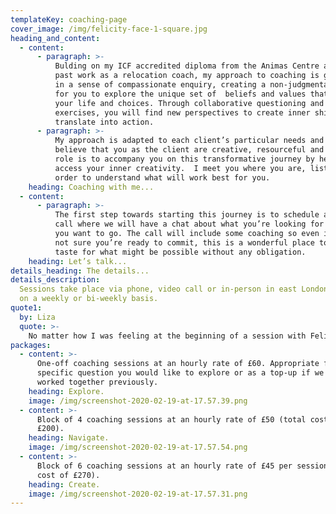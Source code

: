 ```yaml
---
templateKey: coaching-page
cover_image: /img/felicity-face-1-square.jpg
heading_and_content:
  - content:
      - paragraph: >-
          Bulding on my ICF accredited diploma from the Animas Centre and my
          past work as a relocation coach, my approach to coaching is grounded
          in a sense of compassionate enquiry, creating a non-judgmental space
          for you to explore the unique set of  beliefs and values that underpin
          your life and choices. Through collaborative questioning and
          exercises, you will find new perspectives to create inner shifts that
          translate into action.
      - paragraph: >-
          My approach is adapted to each client’s particular needs and goals. I
          believe that you as the client are creative, resourceful and whole. My
          role is to accompany you on this transformative journey by helping you
          access your inner creativity.  I meet you where you are, listening in
          order to understand what will work best for you.
    heading: Coaching with me...
  - content:
      - paragraph: >-
          The first step towards starting this journey is to schedule a free
          call where we will have a chat about what you’re looking for and where
          you want to go. The call will include some coaching so even if you’re
          not sure you’re ready to commit, this is a wonderful place to get a
          taste for what might be possible without any obligation.
    heading: Let’s talk...
details_heading: The details...
details_description:
  Sessions take place via phone, video call or in-person in east London
  on a weekly or bi-weekly basis.
quote1:
  by: Liza
  quote: >-
    No matter how I was feeling at the beginning of a session with Felicity, I always felt much more positive and inspired by the end...in our first session, I identified a limiting belief that had been influencing me for years and after only 6 sessions, I now realise that I no longer believe it. Thank you, Felicity. I enjoyed our sessions a lot!
packages:
  - content: >-
      One-off coaching sessions at an hourly rate of £60. Appropriate for a
      specific question you would like to explore or as a top-up if we have
      worked together previously.
    heading: Explore.
    image: /img/screenshot-2020-02-19-at-17.57.39.png
  - content: >-
      Block of 4 coaching sessions at an hourly rate of £50 (total cost of
      £200).
    heading: Navigate.
    image: /img/screenshot-2020-02-19-at-17.57.54.png
  - content: >-
      Block of 6 coaching sessions at an hourly rate of £45 per session (total
      cost of £270).
    heading: Create.
    image: /img/screenshot-2020-02-19-at-17.57.31.png
---
```

